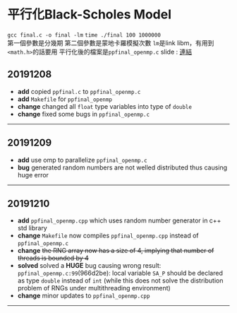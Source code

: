 平行化Black-Scholes Model
===
`gcc final.c -o final -lm`
`time ./final 100 1000000`  
第一個參數是分幾期 第二個參數是蒙地卡羅模擬次數
`lm`是link libm，有用到`<math.h>`的話要用
平行化後的檔案是`ppfinal_openmp.c`
slide : [連結](https://docs.google.com/presentation/d/1Mk6xiOcPyFfEpcK95i6YivoAR7tO4QDzGo8LA8WZXPo/edit?usp=sharing)  
## 20191208
- **add** copied `ppfinal.c` to `ppfinal_openmp.c`
- **add** `Makefile` for `ppfinal_openmp`
- **change** changed all `float` type variables into type of `double`
- **change** fixed some bugs in `ppfinal_openmp.c`

---
## 20191209
- **add** use omp to parallelize `ppfinal_openmp.c`
- **bug** generated random numbers are not welled distributed thus causing huge error

---
## 20191210
- **add** `ppfinal_openmp.cpp` which uses random number generator in c++ std library
- **change** `Makefile` now compiles `ppfinal_openmp.cpp` instead of `ppfinal_openmp.c`
- **change** ~~the RNG array now has a size of 4, implying that number of threads is bounded by 4~~
- **solved** solved a **HUGE** bug causing wrong result: `ppfinal_openmp.c:99`(966d2be): local variable `SA_P` should be declared as type `double` instead of `int` (while this does not solve the distribution problem of RNGs under multithreading environment)
- **change** minor updates to `ppfinal_openmp.cpp`

---
